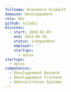 ```yaml
---
fullname: Alexandre Grimault
domaine: Développement
role: Dev
github: niladic
missions:
  - start: 2020-02-03
    end: 2024-06-30
    status: independent
    employer: ''
    startups:
      - aplus
startups:
  - aplus
competences:
  - Développement Backend
  - Développement Frontend
  - Administration Système
---
```

